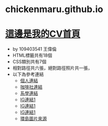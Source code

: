 # chickenmaru.github.io
# [這邊是我的CV首頁](https://chickenmaru.github.io)
  * by 109403541 王偉倫
  * HTML標籤共有18個
  * CSS類別共有7個
  * 相對路徑共六張，絕對路徑照片共一張，
  * 以下為參考連結
    * [個人連結](https://www.facebook.com/wailwin.wang/)
    * [咖啡社連結](https://www.facebook.com/NCUcafeclub/)
    * [系學連結](https://www.youtube.com/channel/UCD-Z5cE3P3HqU3y8ICN4uRw)
    * [IG連結1](https://www.instagram.com/p/CcozWqOJdEW/)
    * [IG連結1](https://www.instagram.com/p/CcozUKQpfF5/)
    * [IG連結1](https://www.instagram.com/p/CcozStnJHdX/)
    * [環島圖片來源](https://www.google.com/imgres?imgurl=https%3A%2F%2Fimage-cdn-flare.qdm.cloud%2Fq5919128b31ca1%2Fimage%2Fcache%2Fdata%2F2019%2F05%2F10%2F6814e396fec17d5f414d47edc2e726cb-1200x1200.jpg&imgrefurl=https%3A%2F%2Fwww.makeworld.tw%2Fproduct%2Fproduct%26product_id%3D718&tbnid=17WNR0TzFMYLxM&vet=12ahUKEwifxKCYrpj4AhX_xYsBHe-fCm0QMygAegUIARDVAQ..i&docid=eg8xVHjgztn8YM&w=1200&h=1200&q=%E7%92%B0%E5%B3%B6&ved=2ahUKEwifxKCYrpj4AhX_xYsBHe-fCm0QMygAegUIARDVAQ)
